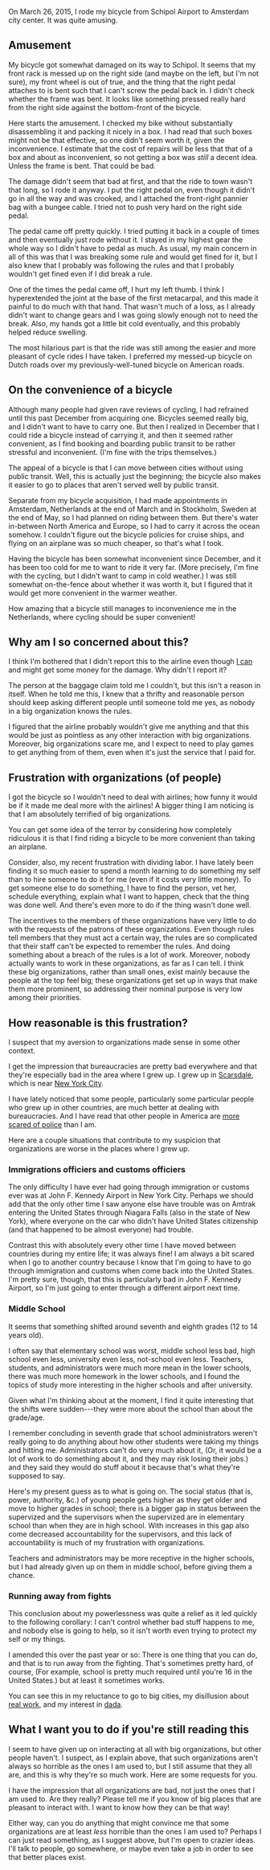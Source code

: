 On March 26, 2015, I rode my bicycle from Schipol Airport to Amsterdam
city center. It was quite amusing.

## Amusement
My bicycle got somewhat damaged on its way to Schipol. It seems that
my front rack is messed up on the right side (and maybe on the left,
but I'm not sure), my front wheel is out of true, and the
thing that the right pedal attaches to is bent such that I can't screw
the pedal back in. I didn't check whether the frame was bent.
It looks like something pressed really hard from the right side against
the bottom-front of the bicycle.

Here starts the amusement. I checked my bike without substantially
disassembling it and packing it nicely in a box. I had read that such
boxes might not be that effective, so one didn't seem worth it, given
the inconvenience. I estimate that the cost of repairs will be less
that that of a box and about as inconvenient, so not getting a box was
*still* a decent idea. Unless the frame is bent. That could be bad.

The damage didn't seem that bad at first, and that the ride to town
wasn't that long, so I rode it anyway. I put the right pedal on, even though
it didn't go in all the way and was crooked, and I attached the
front-right pannier bag with a bungee cable. I tried not to push very
hard on the right side pedal.

The pedal came off pretty quickly. I tried putting it back in a couple
of times and then eventually just rode without it. I stayed in my
highest gear the whole way so I didn't have to pedal as much.
As usual, my main concern in all of this was that I was breaking some
rule and would get fined for it, but I also knew that I probably was
following the rules and that I probably wouldn't get fined even if I
did break a rule.

One of the times the pedal came off, I hurt my left thumb. I think I
hyperextended the joint at the base of the first metacarpal, and this
made it painful to do much with that hand. That wasn't much of a loss,
as I already didn't want to change gears and I was going slowly enough
not to need the break. Also, my hands got a little bit cold eventually,
and this probably helped reduce swelling.

The most hilarious part is that the ride was still among the easier and
more pleasant of cycle rides I have taken. I preferred my messed-up
bicycle on Dutch roads over my previously-well-tuned bicycle on American roads.

## On the convenience of a bicycle
Although many people had given rave reviews of cycling, I had refrained
until this past December from acquiring one. Bicycles seemed really big,
and I didn't want to have to carry one.
But then I realized in December that
I could ride a bicycle instead of carrying it, and then it seemed rather
convenient, as I find booking and boarding public transit to be rather
stressful and inconvenient. (I'm fine with the trips themselves.)

The appeal of a bicycle is that I can move between cities without using
public transit. Well, this is actually just the beginning; the bicycle
also makes it easier to go to places that aren't served well by public
transit.

Separate from my bicycle acquisition, I had made appointments in Amsterdam,
Netherlands at the end of March and in Stockholm, Sweden at the end of May,
so I had planned on riding between them. But there's water in-between North
America and Europe, so I had to carry it across the ocean somehow. I couldn't
figure out the bicycle policies for cruise ships, and flying on an airplane was
so much cheaper, so that's what I took.

Having the bicycle has been somewhat inconvenient since December, and
it has been too cold for me to want to ride it very far. (More precisely,
I'm fine with the cycling, but I didn't want to camp in cold weather.)
I was still somewhat on-the-fence about whether it was worth it, but I
figured that it would get more convenient in the warmer weather.

How amazing that a bicycle still manages to inconvenience me in the
Netherlands, where cycling should be super convenient!

## Why am I so concerned about this?
I think I'm bothered that I didn't report this to the airline even though
[I can](http://www.norwegian.com/en/customer-services/travel-information/baggage-/baggage-handling/) and might get some money for the damage.
Why didn't I report it?

The person at the baggage claim told me I couldn't, but this isn't a reason
in itself. When he told me this, I knew that a thrifty and reasonable person
should keep asking different people until someone told me yes, as nobody in
a big organization knows the rules.

I figured that the airline probably wouldn't give me anything and that this
would be just as pointless as any other interaction with big organizations.
Moreover, big organizations scare me, and I expect to need to play games to
get anything from of them, even when it's just the service that I paid for.

## Frustration with organizations (of people)
I got the bicycle so I wouldn't need to deal with airlines; how funny it
would be if it made me deal more with the airlines! A bigger thing I am
noticing is that I am absolutely terrified of big organizations.

You can get some idea of the terror by considering how completely ridiculous
it is that
I find riding a bicycle to be more convenient than taking an airplane.

Consider, also, my recent frustration with dividing labor.
I have lately been finding it so much easier to spend a month learning to do
something my self than to hire someone to do it for me
(even if it costs very little money). To get someone else to do something,
I have to find the person, vet her, schedule everything, explain what I want
to happen, check that the thing was done well. And there's even more to do
if the thing wasn't done well.

The incentives to the members of these organizations have very little to do
with the requests of the patrons of these organizations.
Even though rules tell members that they must act a certain way, the rules are
so complicated that their staff can't be expected to remember the rules.
And doing something about a breach of the rules is a lot of work.
Moreover, nobody actually wants to work in these organizations, as far as I
can tell. I think these big organizations, rather than small ones, exist
mainly because the people at the top feel big; these organizations get set
up in ways that make them more prominent, so addressing their nominal purpose
is very low among their priorities.

## How reasonable is this frustration?
I suspect that my aversion to organizations made sense in some other context.

I get the impression that bureaucracies are pretty bad everywhere and
that they're especially bad in the area where I grew up. I grew up in
[Scarsdale](http://en.wikipedia.org/wiki/Scarsdale,_New_York), which is
near [New York City](http://en.wikipedia.org/wiki/New_York_City).

I have lately noticed that some people, particularly some particular people
who grew up in other countries, are much better at dealing with bureaucracies.
And I have read that other people in America are
[more scared of police](http://www.politico.com/magazine/story/2015/03/letter-from-black-america-police-115545.html      
)
than I am.

Here are a couple situations that contribute to my suspicion that organizations
are worse in the places where I grew up.

### Immigrations officiers and customs officiers
The only difficulty I have ever had going through immigration or customs
ever was at John F. Kennedy Airport in New York City. Perhaps we should
add that the only other time I saw anyone else have trouble was on Amtrak
entering the United States through Niagara Falls (also in the state of
New York), where everyone on the
car who didn't have United States citizenship (and that happened to be
almost everyone) had trouble.

Contrast this with absolutely every other time I have moved between countries
during my entire life; it was always fine! I am always a bit scared when I go
to another country because I know that I'm going to have to go through
immigration and customs when come back into the United States. I'm pretty sure,
though, that this is particularly bad in John F. Kennedy Airport, so I'm just
going to enter through a different airport next time.

### Middle School
It seems that something shifted around seventh and eighth grades
(12 to 14 years old).

I often say that
elementary school was worst, middle school less bad, high school even
less, university even less, not-school even less. Teachers, students, and
administrators were much more mean in the lower schools, there was much
more homework in the lower schools, and I found the topics of study
more interesting in the higher schools and after university.

Given what I'm thinking about at the moment, I find it quite interesting
that the shifts were sudden---they were more about the school than about
the grade/age.

I remember concluding in seventh grade that school administrators
weren't really going to do anything about how other students were taking
my things and hitting me. Administrators can't do very much about it,
(Or, it would be a lot of work to do something about it, and they may
risk losing their jobs.) and they said they would do stuff about it
because that's what they're supposed to say.

Here's my present guess as to what is going on. The social status (that is,
power, authority, &c.) of young people gets higher as they get older and move
to higher grades in school; there is a bigger gap in status between the
supervized and the supervisors when the supervized are in elementary school
than when they are in high school. With increases in this gap also come
decreased accountability for the supervisors, and this lack of accountability
is much of my frustration with organizations.

Teachers and administrators may be more receptive in the higher schools,
but I had already given up on them in middle school, before giving them a chance.

### Running away from fights
This conclusion about my powerlessness was quite a relief as it led quickly
to the following corollary:
I can't control whether bad stuff happens to me, and nobody else is going to
help, so it isn't worth even trying to protect my self or my things.

I amended this over the past year or so:
There is one thing that you can do, and that is to
run away from the fighting. That's sometimes pretty hard, of course,
(For example, school is pretty much required until you're 16 in the
United States.) but at least it sometimes works.

You can see this in my reluctance to go to big cities, my disillusion about
[real work](/!/career-advice/), and my interest in [dada](/!/dada/).

## What I want you to do if you're still reading this
I seem to have given up on interacting at all with big organizations, but
other people haven't. I suspect, as I explain above, that such organizations
aren't always so horrible as the ones I am used to, but I still assume that
they all are, and this is why they're so much work. Here are some requests
for you.

I have the impression that all organizations are bad, not just the ones that
I am used to. Are they really? Please tell me if you know of big places that
are pleasant to interact with. I want to know how they can be that way!

Either way, can you do anything that might convince me that some organizations
are at least *less* horrible than the ones I am used to? Perhaps I can just
read something, as I suggest above, but I'm open to crazier ideas. I'll talk to
people, go somewhere, or maybe even take a job in order to see that better
places exist.
